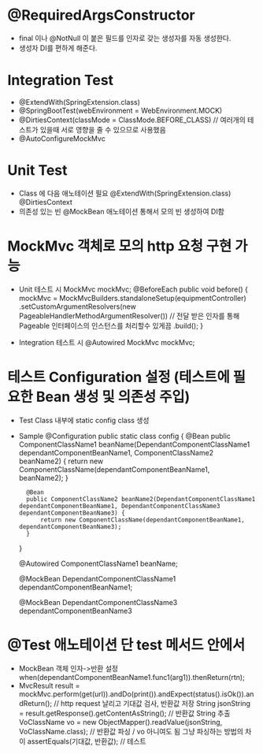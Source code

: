 # @RequiredArgsConstructor
- final 이나 @NotNull 이 붙은 필드를 인자로 갖는 생성자를 자동 생성한다.
- 생성자 DI를 편하게 해준다.


# Integration Test
- @ExtendWith(SpringExtension.class)
- @SpringBootTest(webEnvironment = WebEnvironment.MOCK)
- @DirtiesContext(classMode = ClassMode.BEFORE_CLASS)    // 여러개의 테스트가 있을때 서로 영향을 줄 수 있으므로 사용했음
- @AutoConfigureMockMvc

# Unit Test
- Class 에 다음 애노테이션 필요 @ExtendWith(SpringExtension.class) @DirtiesContext
- 의존성 있는 빈 @MockBean 애노테이션 통해서 모의 빈 생성하여 DI함

# MockMvc 객체로 모의 http 요청 구현 가능
- Unit 테스트 시
  MockMvc mockMvc;
  @BeforeEach
	public void before() {
    mockMvc = MockMvcBuilders.standaloneSetup(equipmentController)
          .setCustomArgumentResolvers(new PageableHandlerMethodArgumentResolver())   // 전달 받은 인자를 통해 Pageable 인터페이스의 인스턴스를 처리할수 있게끔
          .build();
  }

- Integration 테스트 시
  @Autowired
  MockMvc mockMvc;
  
# 테스트 Configuration 설정 (테스트에 필요한 Bean 생성 및 의존성 주입)
- Test Class 내부에 static config class 생성 
- Sample
  @Configuration
	public static class config {
		@Bean
		public ComponentClassName1 beanName(DependantComponentClassName1 dependantComponentBeanName1, ComponentClassName2 beanName2) {
			return new ComponentClassName(dependantComponentBeanName1, beanName2);
		}
		
		@Bean
		public ComponentClassName2 beanName2(DependantComponentClassName1 dependantComponentBeanName1, DependantComponentClassName3 dependantComponentBeanName3) {
			return new ComponentClassName(dependantComponentBeanName1, dependantComponentBeanName3);
		}
	}
  
  @Autowired
  ComponentClassName1 beanName;
  
  @MockBean
  DependantComponentClassName1 dependantComponentBeanName1;
  
  @MockBean
  DependantComponentClassName3 dependantComponentBeanName3

# @Test 애노테이션 단 test 메서드 안에서
- MockBean 객체 인자->반환 설정
  when(dependantComponentBeanName1.func1(arg1)).thenReturn(rtn);
- MvcResult result = mockMvc.perform(get(url)).andDo(print()).andExpect(status().isOk()).andReturn();  // http request 날리고 기대값 검사, 반환값 저장
  String jsonString = result.getResponse().getContentAsString();                  // 반환값 String 추출
  VoClassName vo =  new ObjectMapper().readValue(jsonString, VoClassName.class);  // 반환값 파싱 / vo 아니여도 됨 그냥 파싱하는 방법의 차이
  assertEquals(기대값, 반환값);                                                    // 테스트

